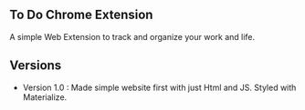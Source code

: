 ## To Do Chrome Extension

A simple Web Extension to track and organize your work and life.

## Versions

- Version 1.0 : Made simple website first with just Html and JS. Styled with Materialize.
